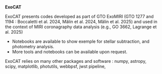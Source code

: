 <b>ExoCAT</b>

ExoCAT presents codes developed as part of GTO ExoMIRI (GTO 1277 and 1194 : Boccaletti et al. 2024, Mâlin et al. 2024, Mâlin et al. 2025) and used in the context of MIRI coronagraphy data analysis (e.g., GO 3662,  Lagrange et al. 2025)

- Notebooks are available to show exemple for stellar subtraction, and photometry analysis.
- More tools and notebooks can be available upon request.

ExoCAT relies on many other packages and software : numpy, astropy, scipy, matplotlib, photutils, webbpsf, jwst pipeline, 

